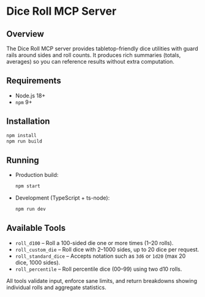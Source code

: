 # Dice Roll MCP Server

## Overview
The Dice Roll MCP server provides tabletop-friendly dice utilities with guard rails around sides and roll counts. It produces rich summaries (totals, averages) so you can reference results without extra computation.

## Requirements
- Node.js 18+
- `npm` 9+

## Installation
```bash
npm install
npm run build
```

## Running
- Production build:
  ```bash
  npm start
  ```
- Development (TypeScript + ts-node):
  ```bash
  npm run dev
  ```

## Available Tools
- `roll_d100` – Roll a 100-sided die one or more times (1–20 rolls).
- `roll_custom_die` – Roll dice with 2–1000 sides, up to 20 dice per request.
- `roll_standard_dice` – Accepts notation such as `3d6` or `1d20` (max 20 dice, 1000 sides).
- `roll_percentile` – Roll percentile dice (00–99) using two d10 rolls.

All tools validate input, enforce sane limits, and return breakdowns showing individual rolls and aggregate statistics.
